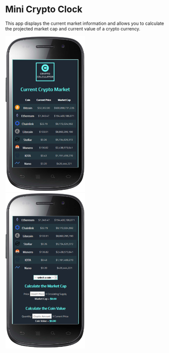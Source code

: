 # Mini Crypto Clock

This app displays the current market information and allows you to calculate the projected market cap and current value of a crypto currency.

<img src="images/CalcMobile1.png">
<img src="images/CalcMobile2.png">
